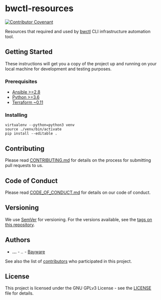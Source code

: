 # bwctl-resources

[![Contributor Covenant](https://img.shields.io/badge/Contributor%20Covenant-v2.0%20adopted-ff69b4.svg)](code-of-conduct.md) 

Resources that required and used by [bwctl](https://github.com/Bayware/bwctl) CLI infrastructure automation tool.

## Getting Started

These instructions will get you a copy of the project up and running on your local machine for development and testing purposes.

### Prerequisites

- [Ansible >=2.8](https://www.ansible.com/)
- [Python >=3.6](https://www.python.org/downloads/)
- [Terraform ~0.11](https://www.terraform.io/downloads.html)

### Installing

```
virtualenv --python=python3 venv
source ./venv/bin/activate
pip install --editable .
```

## Contributing

Please read [CONTRIBUTING.md](./CONTRIBUTING.md) for details on the process for submitting pull requests to us.

## Code of Conduct

Please read [CODE_OF_CONDUCT.md](./CODE_OF_CONDUCT.md) for details on our code of conduct.

## Versioning

We use [SemVer](http://semver.org/) for versioning. For the versions available, see the [tags on this repository](https://github.com/Bayware/bwctl-resources/tags).

## Authors

* **...** - *..* - [Bayware](https://www.bayware.io/)

See also the list of [contributors](https://github.com/Bayware/bwctl-resources/contributors) who participated in this project.

## License

This project is licensed under the GNU GPLv3 License - see the [LICENSE](./LICENSE) file for details.
